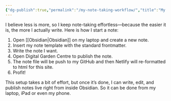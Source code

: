```yaml
---
{"dg-publish":true,"permalink":"/my-note-taking-workflow/","title":"My note-taking workflow","tags":["obsidian"],"noteIcon":"1","created":"2025-02-03T18:27:01.989+11:00","updated":"2025-02-04T00:13:44.697+11:00"}
---
```



I believe less is more, so I keep note-taking effortless—because the easier it is, the more I actually write. Here is how I start a note:
1. Open [[Obsidian\|Obsidian]] on my laptop and create a new note.
2. Insert my note template with the standard frontmatter.
3. Write the note I want.
4. Open Digital Garden Centre to publish the note.
5. The note file will be push to my GitHub and then Netlify will re-formatted to html for this site.
6. Profit! 

This setup takes a bit of effort, but once it’s done, I can write, edit, and publish notes live right from inside Obsidian. So it can be done from my laptop, iPad or even my phone. 
